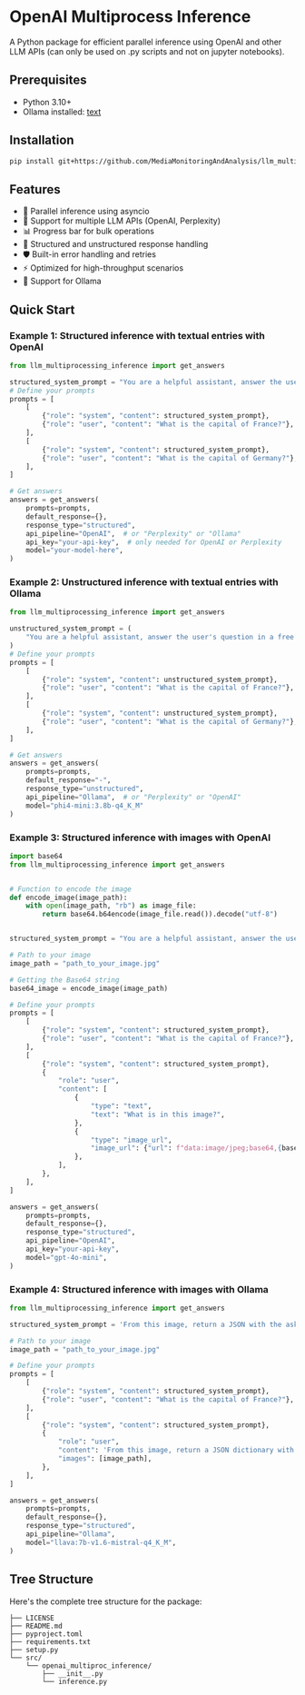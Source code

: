 # OpenAI Multiprocess Inference

A Python package for efficient parallel inference using OpenAI and other LLM APIs (can only be used on .py scripts and not on jupyter notebooks).

## Prerequisites

- Python 3.10+
- Ollama installed: [text](https://ollama.com/download)

## Installation

```bash
pip install git+https://github.com/MediaMonitoringAndAnalysis/llm_multiprocessing_inference.git
```

## Features

- 🚀 Parallel inference using asyncio
- 🔄 Support for multiple LLM APIs (OpenAI, Perplexity)
- 📊 Progress bar for bulk operations
- 🎯 Structured and unstructured response handling
- 🛡️ Built-in error handling and retries
- ⚡ Optimized for high-throughput scenarios
- 🔄 Support for Ollama

## Quick Start

### Example 1: Structured inference with textual entries with OpenAI

```python
from llm_multiprocessing_inference import get_answers

structured_system_prompt = "You are a helpful assistant, answer the user's question in a JSON format with the following keys: 'answer', 'confidence', 'source'."
# Define your prompts
prompts = [
    [
        {"role": "system", "content": structured_system_prompt},
        {"role": "user", "content": "What is the capital of France?"},
    ],
    [
        {"role": "system", "content": structured_system_prompt},
        {"role": "user", "content": "What is the capital of Germany?"},
    ],
]

# Get answers
answers = get_answers(
    prompts=prompts,
    default_response={},
    response_type="structured",
    api_pipeline="OpenAI",  # or "Perplexity" or "Ollama"
    api_key="your-api-key",  # only needed for OpenAI or Perplexity
    model="your-model-here",
)
```

### Example 2: Unstructured inference with textual entries with Ollama

```python
from llm_multiprocessing_inference import get_answers

unstructured_system_prompt = (
    "You are a helpful assistant, answer the user's question in a free text format."
)
# Define your prompts
prompts = [
    [
        {"role": "system", "content": unstructured_system_prompt},
        {"role": "user", "content": "What is the capital of France?"},
    ],
    [
        {"role": "system", "content": unstructured_system_prompt},
        {"role": "user", "content": "What is the capital of Germany?"},
    ],
]

# Get answers
answers = get_answers(
    prompts=prompts,
    default_response="-",
    response_type="unstructured",
    api_pipeline="Ollama",  # or "Perplexity" or "OpenAI"
    model="phi4-mini:3.8b-q4_K_M"
)
```

### Example 3: Structured inference with images with OpenAI

```python
import base64
from llm_multiprocessing_inference import get_answers


# Function to encode the image
def encode_image(image_path):
    with open(image_path, "rb") as image_file:
        return base64.b64encode(image_file.read()).decode("utf-8")


structured_system_prompt = "You are a helpful assistant, answer the user's question in a JSON format with the following keys: 'answer', 'confidence', 'source'."

# Path to your image
image_path = "path_to_your_image.jpg"

# Getting the Base64 string
base64_image = encode_image(image_path)

# Define your prompts
prompts = [
    [
        {"role": "system", "content": structured_system_prompt},
        {"role": "user", "content": "What is the capital of France?"},
    ],
    [
        {"role": "system", "content": structured_system_prompt},
        {
            "role": "user",
            "content": [
                {
                    "type": "text",
                    "text": "What is in this image?",
                },
                {
                    "type": "image_url",
                    "image_url": {"url": f"data:image/jpeg;base64,{base64_image}"},
                },
            ],
        },
    ],
]

answers = get_answers(
    prompts=prompts,
    default_response={},
    response_type="structured",
    api_pipeline="OpenAI",
    api_key="your-api-key",
    model="gpt-4o-mini",
)
```

### Example 4: Structured inference with images with Ollama

```python
from llm_multiprocessing_inference import get_answers

structured_system_prompt = 'From this image, return a JSON with the asked information. Do not return any false information. Do not return anything other than the JSON dictionary. If you cannot find one information or are unsure, return "-".'

# Path to your image
image_path = "path_to_your_image.jpg"

# Define your prompts
prompts = [
    [
        {"role": "system", "content": structured_system_prompt},
        {"role": "user", "content": "What is the capital of France?"},
    ],
    [
        {"role": "system", "content": structured_system_prompt},
        {
            "role": "user",
            "content": 'From this image, return a JSON dictionary with the following information about the image metadata: "title", "description", "date", "source", "url".',
            "images": [image_path],
        },
    ],
]

answers = get_answers(
    prompts=prompts,
    default_response={},
    response_type="structured",
    api_pipeline="Ollama",
    model="llava:7b-v1.6-mistral-q4_K_M",
)
```




## Tree Structure
Here's the complete tree structure for the package:

```plaintext
├── LICENSE
├── README.md
├── pyproject.toml
├── requirements.txt
├── setup.py
└── src/
    └── openai_multiproc_inference/
        ├── __init__.py
        └── inference.py
```
